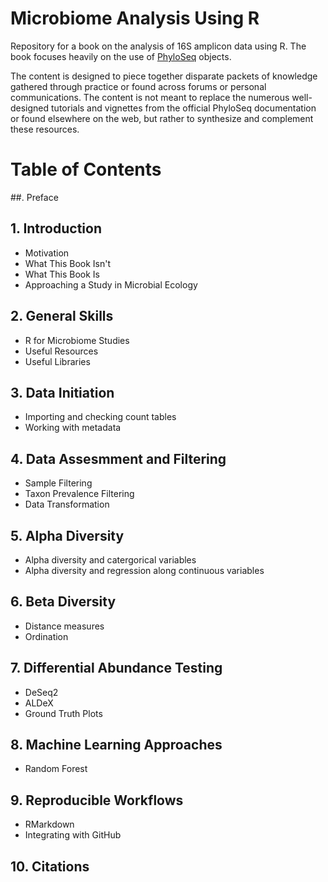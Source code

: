 # Microbiome Analysis Using R

Repository for a book on the analysis of 16S amplicon data using R. The book focuses heavily on the use of [PhyloSeq](https://joey711.github.io/phyloseq/) objects.

The content is designed to piece together disparate packets of knowledge gathered through practice or found across forums or personal communications. The content is not meant to replace the numerous well-designed tutorials and vignettes from the official PhyloSeq documentation or found elsewhere on the web, but rather to synthesize and complement these resources.

# Table of Contents

##. Preface

## 1. Introduction
  * Motivation
  * What This Book Isn't
  * What This Book Is
  * Approaching a Study in Microbial Ecology
  
## 2. General Skills

  * R for Microbiome Studies
  * Useful Resources
  * Useful Libraries
  
## 3. Data Initiation
  * Importing and checking count tables
  * Working with metadata

## 4. Data Assesmment and Filtering

  * Sample Filtering
  * Taxon Prevalence Filtering
  * Data Transformation
  
## 5. Alpha Diversity

  * Alpha diversity and catergorical variables
  * Alpha diversity and regression along continuous variables

## 6. Beta Diversity

  * Distance measures
  * Ordination

## 7. Differential Abundance Testing

  * DeSeq2
  * ALDeX
  * Ground Truth Plots

## 8. Machine Learning Approaches

  * Random Forest

## 9. Reproducible Workflows

  * RMarkdown
  * Integrating with GitHub

## 10. Citations